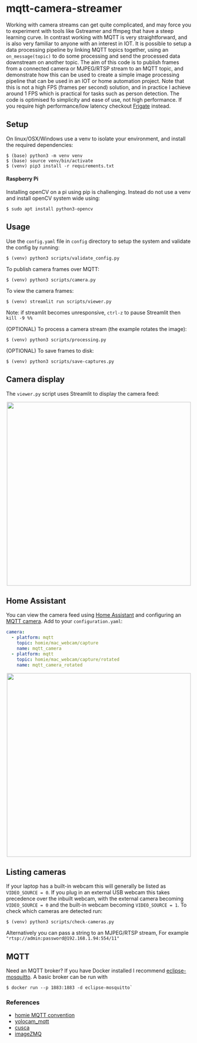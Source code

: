# mqtt-camera-streamer
Working with camera streams can get quite complicated, and may force you to experiment with tools like Gstreamer and ffmpeg that have a steep learning curve. In contrast working with MQTT is very straightforward, and is also very familiar to anyone with an interest in IOT. It is possible to setup a data processing pipeline by linking MQTT topics together, using an `on_message(topic)` to do some processing and send the processed data downstream on another topic. The aim of this code is to publish frames from a connected camera or MJPEG/RTSP stream to an MQTT topic, and demonstrate how this can be used to create a simple image processing pipeline that can be used in an IOT or home automation project. Note that this is not a high FPS (frames per second) solution, and in practice I achieve around 1 FPS which is practical for tasks such as person detection. The code is optimised fo simplicity and ease of use, not high performance. If you require high performance/low latency checkout [Frigate](https://github.com/blakeblackshear/frigate) instead.

## Setup
On linux/OSX/Windows use a venv to isolate your environment, and install the required dependencies:
```
$ (base) python3 -m venv venv
$ (base) source venv/bin/activate
$ (venv) pip3 install -r requirements.txt
```

#### Raspberry Pi
Installing openCV on a pi using pip is challenging. Instead do not use a venv and install openCV system wide using: 
```
$ sudo apt install python3-opencv
```

## Usage
Use the `config.yaml` file in `config` directory to setup the system and validate the config by running:
```
$ (venv) python3 scripts/validate_config.py
```

To publish camera frames over MQTT:
```
$ (venv) python3 scripts/camera.py
```

To view the camera frames:
```
$ (venv) streamlit run scripts/viewer.py
```

Note: if streamlit becomes unresponsive, `ctrl-z` to pause Streamlit then `kill -9 %%`

(OPTIONAL) To process a camera stream (the example rotates the image):
```
$ (venv) python3 scripts/processing.py
```

(OPTIONAL) To save frames to disk:
```
$ (venv) python3 scripts/save-captures.py
```

## Camera display
The `viewer.py` script uses Streamlit to display the camera feed:

<p align="center">
<img src="https://github.com/robmarkcole/mqtt-camera-streamer/blob/master/docs/images/viewer_usage.png" width="500">
</p>

## Home Assistant
You can view the camera feed using [Home Assistant](https://www.home-assistant.io/) and configuring an [MQTT camera](https://www.home-assistant.io/components/camera.mqtt/). Add to your `configuration.yaml`:
```yaml
camera:
  - platform: mqtt
    topic: homie/mac_webcam/capture
    name: mqtt_camera
  - platform: mqtt
    topic: homie/mac_webcam/capture/rotated
    name: mqtt_camera_rotated
```

<p align="center">
<img src="https://github.com/robmarkcole/mqtt-camera-streamer/blob/master/docs/images/ha_usage.png" width="500">
</p>

## Listing cameras
If your laptop has a built-in webcam this will generally be listed as `VIDEO_SOURCE = 0`. If you plug in an external USB webcam this takes precedence over the inbuilt webcam, with the external camera becoming `VIDEO_SOURCE = 0` and the built-in webcam becoming `VIDEO_SOURCE = 1`. To check which cameras are detected run:
```
$ (venv) python3 scripts/check-cameras.py
```
Alternatively you can pass a string to an MJPEG/RTSP stream, For example `"rtsp://admin:password@192.168.1.94:554/11" `

## MQTT
Need an MQTT broker? If you have Docker installed I recommend [eclipse-mosquitto](https://hub.docker.com/_/eclipse-mosquitto). A basic broker can be run with 
```
$ docker run --p 1883:1883 -d eclipse-mosquitto`
```

### References
* [homie MQTT convention](https://homieiot.github.io/)
* [yolocam_mqtt](https://github.com/LarsAC/yolocam_mqtt/blob/master/yolo_mqtt_server.py)
* [cusca](https://github.com/dgomes/cusca)
* [imageZMQ](https://github.com/jeffbass/imagezmq)